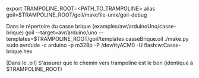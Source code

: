 export TRAMPOLINE_ROOT=<PATH_TO_TRAMPOLINE>
alias goil=$TRAMPOLINE_ROOT/goil/makefile-unix/goil-debug

Dans le répertoire du casse brique (examples/avr/arduinoUno/casse-brique)
goil --target=avr/arduino/uno --templates=$TRAMPOLINE_ROOT/goil/templates casseBrique.oil
./make.py
sudo avrdude -c arduino -p m328p -P /dev/ttyACM0 -U flash:w:Casse-brique.hex


[Dans le .oil] S'assurer que le chemin vers trampoline est le bon (identique à $TRAMPOLINE_ROOT)
